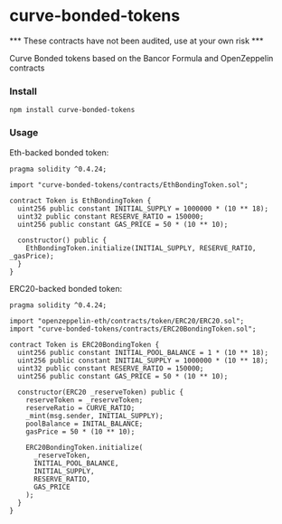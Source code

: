 # curve-bonded-tokens

*** These contracts have not been audited, use at your own risk ***

Curve Bonded tokens based on the Bancor Formula and OpenZeppelin contracts

### Install

`npm install curve-bonded-tokens`

### Usage

Eth-backed bonded token:

```
pragma solidity ^0.4.24;

import "curve-bonded-tokens/contracts/EthBondingToken.sol";

contract Token is EthBondingToken {
  uint256 public constant INITIAL_SUPPLY = 1000000 * (10 ** 18);
  uint32 public constant RESERVE_RATIO = 150000;
  uint256 public constant GAS_PRICE = 50 * (10 ** 10);

  constructor() public {
    EthBondingToken.initialize(INITIAL_SUPPLY, RESERVE_RATIO, _gasPrice);
  }
}
```

ERC20-backed bonded token:

```
pragma solidity ^0.4.24;

import "openzeppelin-eth/contracts/token/ERC20/ERC20.sol";
import "curve-bonded-tokens/contracts/ERC20BondingToken.sol";

contract Token is ERC20BondingToken {
  uint256 public constant INITIAL_POOL_BALANCE = 1 * (10 ** 18);
  uint256 public constant INITIAL_SUPPLY = 1000000 * (10 ** 18);
  uint32 public constant RESERVE_RATIO = 150000;
  uint256 public constant GAS_PRICE = 50 * (10 ** 10);

  constructor(ERC20 _reserveToken) public {
    reserveToken = _reserveToken;
    reserveRatio = CURVE_RATIO;
    _mint(msg.sender, INITIAL_SUPPLY);
    poolBalance = INITAL_BALANCE;
    gasPrice = 50 * (10 ** 10);

    ERC20BondingToken.initialize(
      _reserveToken,
      INITIAL_POOL_BALANCE,
      INITIAL_SUPPLY,
      RESERVE_RATIO,
      GAS_PRICE
    );
  }
}
```
